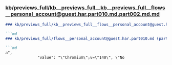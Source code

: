 ### kb/previews_full/kb__previews_full__kb__previews_full__flows__personal_account@guest.har.part010.md.part002.md.md

```md
### kb/previews_full/kb__previews_full__flows__personal_account@guest.har.part010.md.part002.md

```md
### kb/previews_full/flows__personal_account@guest.har.part010.md (part 002)

```md
a",
              "value": "\"Chromium\";v=\"140\", \"No
```

```

```

```
